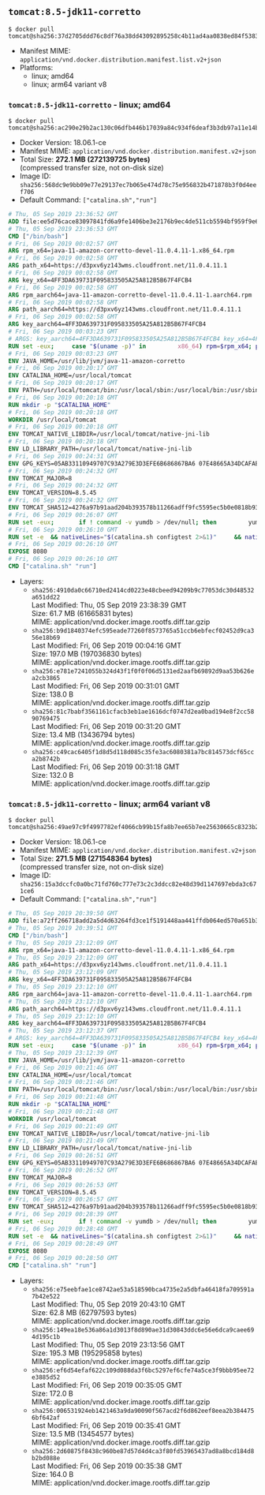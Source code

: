 ## `tomcat:8.5-jdk11-corretto`

```console
$ docker pull tomcat@sha256:37d2705ddd76c8df76a38dd43092895258c4b11ad4aa0838ed84f53830a17cea
```

-	Manifest MIME: `application/vnd.docker.distribution.manifest.list.v2+json`
-	Platforms:
	-	linux; amd64
	-	linux; arm64 variant v8

### `tomcat:8.5-jdk11-corretto` - linux; amd64

```console
$ docker pull tomcat@sha256:ac290e29b2ac130c06dfb446b17039a84c934f6deaf3b3db97a11e14b3ef102d
```

-	Docker Version: 18.06.1-ce
-	Manifest MIME: `application/vnd.docker.distribution.manifest.v2+json`
-	Total Size: **272.1 MB (272139725 bytes)**  
	(compressed transfer size, not on-disk size)
-	Image ID: `sha256:568dc9e9bb09e77e29137ec7b065e474d78c75e956832b471878b3f0d4eef706`
-	Default Command: `["catalina.sh","run"]`

```dockerfile
# Thu, 05 Sep 2019 23:36:52 GMT
ADD file:ee5d76cace83097841fd6a9fe1406be3e2176b9ec4de511cb5594bf959f9e657 in / 
# Thu, 05 Sep 2019 23:36:53 GMT
CMD ["/bin/bash"]
# Fri, 06 Sep 2019 00:02:57 GMT
ARG rpm_x64=java-11-amazon-corretto-devel-11.0.4.11-1.x86_64.rpm
# Fri, 06 Sep 2019 00:02:58 GMT
ARG path_x64=https://d3pxv6yz143wms.cloudfront.net/11.0.4.11.1
# Fri, 06 Sep 2019 00:02:58 GMT
ARG key_x64=4FF3DA639731F095833505A25A812B5B67F4FCB4
# Fri, 06 Sep 2019 00:02:58 GMT
ARG rpm_aarch64=java-11-amazon-corretto-devel-11.0.4.11-1.aarch64.rpm
# Fri, 06 Sep 2019 00:02:58 GMT
ARG path_aarch64=https://d3pxv6yz143wms.cloudfront.net/11.0.4.11.1
# Fri, 06 Sep 2019 00:02:58 GMT
ARG key_aarch64=4FF3DA639731F095833505A25A812B5B67F4FCB4
# Fri, 06 Sep 2019 00:03:23 GMT
# ARGS: key_aarch64=4FF3DA639731F095833505A25A812B5B67F4FCB4 key_x64=4FF3DA639731F095833505A25A812B5B67F4FCB4 path_aarch64=https://d3pxv6yz143wms.cloudfront.net/11.0.4.11.1 path_x64=https://d3pxv6yz143wms.cloudfront.net/11.0.4.11.1 rpm_aarch64=java-11-amazon-corretto-devel-11.0.4.11-1.aarch64.rpm rpm_x64=java-11-amazon-corretto-devel-11.0.4.11-1.x86_64.rpm
RUN set -eux;     case "$(uname -p)" in         x86_64) rpm=$rpm_x64; path=$path_x64; key=$key_x64 ;;         aarch64) rpm=$rpm_aarch64; path=$path_aarch64; key=$key_aarch64 ;;         *) echo >&2 "Unsupported architecture $(uname -p)."; exit 1 ;;     esac;         curl -O $path/$rpm     && export GNUPGHOME="$(mktemp -d)"     && gpg --batch --keyserver ha.pool.sks-keyservers.net --recv-keys $key     && gpg --armor --export $key > corretto.asc     && rpm --import corretto.asc     && rpm -K $rpm     && rpm -i $rpm     && rm -r $GNUPGHOME corretto.asc $rpm     && yum install -y fontconfig     && yum clean all
# Fri, 06 Sep 2019 00:03:23 GMT
ENV JAVA_HOME=/usr/lib/jvm/java-11-amazon-corretto
# Fri, 06 Sep 2019 00:20:17 GMT
ENV CATALINA_HOME=/usr/local/tomcat
# Fri, 06 Sep 2019 00:20:17 GMT
ENV PATH=/usr/local/tomcat/bin:/usr/local/sbin:/usr/local/bin:/usr/sbin:/usr/bin:/sbin:/bin
# Fri, 06 Sep 2019 00:20:18 GMT
RUN mkdir -p "$CATALINA_HOME"
# Fri, 06 Sep 2019 00:20:18 GMT
WORKDIR /usr/local/tomcat
# Fri, 06 Sep 2019 00:20:18 GMT
ENV TOMCAT_NATIVE_LIBDIR=/usr/local/tomcat/native-jni-lib
# Fri, 06 Sep 2019 00:20:18 GMT
ENV LD_LIBRARY_PATH=/usr/local/tomcat/native-jni-lib
# Fri, 06 Sep 2019 00:24:31 GMT
ENV GPG_KEYS=05AB33110949707C93A279E3D3EFE6B686867BA6 07E48665A34DCAFAE522E5E6266191C37C037D42 47309207D818FFD8DCD3F83F1931D684307A10A5 541FBE7D8F78B25E055DDEE13C370389288584E7 61B832AC2F1C5A90F0F9B00A1C506407564C17A3 713DA88BE50911535FE716F5208B0AB1D63011C7 79F7026C690BAA50B92CD8B66A3AD3F4F22C4FED 9BA44C2621385CB966EBA586F72C284D731FABEE A27677289986DB50844682F8ACB77FC2E86E29AC A9C5DF4D22E99998D9875A5110C01C5A2F6059E7 DCFD35E0BF8CA7344752DE8B6FB21E8933C60243 F3A04C595DB5B6A5F1ECA43E3B7BBB100D811BBE F7DA48BB64BCB84ECBA7EE6935CD23C10D498E23
# Fri, 06 Sep 2019 00:24:32 GMT
ENV TOMCAT_MAJOR=8
# Fri, 06 Sep 2019 00:24:32 GMT
ENV TOMCAT_VERSION=8.5.45
# Fri, 06 Sep 2019 00:24:32 GMT
ENV TOMCAT_SHA512=4276a97b91aad204b393578b11266adff9fc5595ec5b0e0818b9343c9b741969bc162ae6933099799ab6c49f3ccb02ccb9bbf7df71e83832ef623a3ee6bee25a
# Fri, 06 Sep 2019 00:26:07 GMT
RUN set -eux; 		if ! command -v yumdb > /dev/null; then 		yum install -y yum-utils; 		yumdb set reason dep yum-utils; 	fi; 	if [ -f /etc/oracle-release ]; then 		yumdb set reason user filesystem; 	fi; 	_yum_install_temporary() { ( set -eu +x; 		local pkg todo=''; 		for pkg; do 			if ! rpm --query "$pkg" > /dev/null 2>&1; then 				todo="$todo $pkg"; 			fi; 		done; 		if [ -n "$todo" ]; then 			set -x; 			yum install -y $todo; 			yumdb set reason dep $todo; 		fi; 	) }; 	_yum_install_temporary gzip tar; 		ddist() { 		local f="$1"; shift; 		local distFile="$1"; shift; 		local success=; 		local distUrl=; 		for distUrl in 			'https://www.apache.org/dyn/closer.cgi?action=download&filename=' 			https://www-us.apache.org/dist/ 			https://www.apache.org/dist/ 			https://archive.apache.org/dist/ 		; do 			if curl -fL -o "$f" "$distUrl$distFile" && [ -s "$f" ]; then 				success=1; 				break; 			fi; 		done; 		[ -n "$success" ]; 	}; 		ddist 'tomcat.tar.gz' "tomcat/tomcat-$TOMCAT_MAJOR/v$TOMCAT_VERSION/bin/apache-tomcat-$TOMCAT_VERSION.tar.gz"; 	echo "$TOMCAT_SHA512 *tomcat.tar.gz" | sha512sum --strict --check -; 	ddist 'tomcat.tar.gz.asc' "tomcat/tomcat-$TOMCAT_MAJOR/v$TOMCAT_VERSION/bin/apache-tomcat-$TOMCAT_VERSION.tar.gz.asc"; 	export GNUPGHOME="$(mktemp -d)"; 	for key in $GPG_KEYS; do 		gpg --batch --keyserver ha.pool.sks-keyservers.net --recv-keys "$key"; 	done; 	gpg --batch --verify tomcat.tar.gz.asc tomcat.tar.gz; 	tar -xf tomcat.tar.gz --strip-components=1; 	rm bin/*.bat; 	rm tomcat.tar.gz*; 	command -v gpgconf && gpgconf --kill all || :; 	rm -rf "$GNUPGHOME"; 		nativeBuildDir="$(mktemp -d)"; 	tar -xf bin/tomcat-native.tar.gz -C "$nativeBuildDir" --strip-components=1; 	_yum_install_temporary 		apr-devel 		gcc 		make 		openssl-devel 	; 	( 		export CATALINA_HOME="$PWD"; 		cd "$nativeBuildDir/native"; 		aprConfig="$(command -v apr-1-config)"; 		./configure 			--libdir="$TOMCAT_NATIVE_LIBDIR" 			--prefix="$CATALINA_HOME" 			--with-apr="$aprConfig" 			--with-java-home="$JAVA_HOME" 			--with-ssl=yes; 		make -j "$(nproc)"; 		make install; 	); 	rm -rf "$nativeBuildDir"; 	rm bin/tomcat-native.tar.gz; 		deps="$( 		find "$TOMCAT_NATIVE_LIBDIR" -type f -executable -exec ldd '{}' ';' 			| awk '/=>/ && $(NF-1) != "=>" { print $(NF-1) }' 			| sort -u 			| xargs -r rpm --query --whatprovides 			| sort -u 	)"; 	[ -z "$deps" ] || yumdb set reason user $deps; 		yum autoremove -y; 	yum clean all; 	rm -rf /var/cache/yum; 		find ./bin/ -name '*.sh' -exec sed -ri 's|^#!/bin/sh$|#!/usr/bin/env bash|' '{}' +; 		chmod -R +rX .; 	chmod 777 logs work
# Fri, 06 Sep 2019 00:26:10 GMT
RUN set -e 	&& nativeLines="$(catalina.sh configtest 2>&1)" 	&& nativeLines="$(echo "$nativeLines" | grep 'Apache Tomcat Native')" 	&& nativeLines="$(echo "$nativeLines" | sort -u)" 	&& if ! echo "$nativeLines" | grep 'INFO: Loaded APR based Apache Tomcat Native library' >&2; then 		echo >&2 "$nativeLines"; 		exit 1; 	fi
# Fri, 06 Sep 2019 00:26:10 GMT
EXPOSE 8080
# Fri, 06 Sep 2019 00:26:10 GMT
CMD ["catalina.sh" "run"]
```

-	Layers:
	-	`sha256:4910da0c66710ed2414cd0223e48cbeed94209b9c77053dc30d48532a651dd22`  
		Last Modified: Thu, 05 Sep 2019 23:38:39 GMT  
		Size: 61.7 MB (61665831 bytes)  
		MIME: application/vnd.docker.image.rootfs.diff.tar.gzip
	-	`sha256:b9d1840374efc595eade77260f8573765a51ccb6ebfecf02452d9ca356e18b69`  
		Last Modified: Fri, 06 Sep 2019 00:04:16 GMT  
		Size: 197.0 MB (197036830 bytes)  
		MIME: application/vnd.docker.image.rootfs.diff.tar.gzip
	-	`sha256:e781e7241055b324d43f1f0f0f06d5131ed2aafb69892d9aa53b626ea2cb3865`  
		Last Modified: Fri, 06 Sep 2019 00:31:01 GMT  
		Size: 138.0 B  
		MIME: application/vnd.docker.image.rootfs.diff.tar.gzip
	-	`sha256:81c7babf3561161cfacb3eb1ae1616dcf0747d2ea0bad194e8f2cc5890769475`  
		Last Modified: Fri, 06 Sep 2019 00:31:20 GMT  
		Size: 13.4 MB (13436794 bytes)  
		MIME: application/vnd.docker.image.rootfs.diff.tar.gzip
	-	`sha256:c49cac6405f1d8d5d118d085c35fe3ac6080381a7bc814573dcf65cca2b8742b`  
		Last Modified: Fri, 06 Sep 2019 00:31:18 GMT  
		Size: 132.0 B  
		MIME: application/vnd.docker.image.rootfs.diff.tar.gzip

### `tomcat:8.5-jdk11-corretto` - linux; arm64 variant v8

```console
$ docker pull tomcat@sha256:49ae97c9f4997782ef4066cb99b15fa8b7ee65b7ee25630665c8323b25045dd3
```

-	Docker Version: 18.06.1-ce
-	Manifest MIME: `application/vnd.docker.distribution.manifest.v2+json`
-	Total Size: **271.5 MB (271548364 bytes)**  
	(compressed transfer size, not on-disk size)
-	Image ID: `sha256:15a3dccfc0a0bc71fd760c777e73c2c3ddcc82e48d39d1147697ebda3c671ce6`
-	Default Command: `["catalina.sh","run"]`

```dockerfile
# Thu, 05 Sep 2019 20:39:50 GMT
ADD file:a72ff266718add2a5d4d63264fd3ce1f5191448aa441ffdb064ed570a651b36a in / 
# Thu, 05 Sep 2019 20:39:51 GMT
CMD ["/bin/bash"]
# Thu, 05 Sep 2019 23:12:09 GMT
ARG rpm_x64=java-11-amazon-corretto-devel-11.0.4.11-1.x86_64.rpm
# Thu, 05 Sep 2019 23:12:09 GMT
ARG path_x64=https://d3pxv6yz143wms.cloudfront.net/11.0.4.11.1
# Thu, 05 Sep 2019 23:12:09 GMT
ARG key_x64=4FF3DA639731F095833505A25A812B5B67F4FCB4
# Thu, 05 Sep 2019 23:12:10 GMT
ARG rpm_aarch64=java-11-amazon-corretto-devel-11.0.4.11-1.aarch64.rpm
# Thu, 05 Sep 2019 23:12:10 GMT
ARG path_aarch64=https://d3pxv6yz143wms.cloudfront.net/11.0.4.11.1
# Thu, 05 Sep 2019 23:12:10 GMT
ARG key_aarch64=4FF3DA639731F095833505A25A812B5B67F4FCB4
# Thu, 05 Sep 2019 23:12:37 GMT
# ARGS: key_aarch64=4FF3DA639731F095833505A25A812B5B67F4FCB4 key_x64=4FF3DA639731F095833505A25A812B5B67F4FCB4 path_aarch64=https://d3pxv6yz143wms.cloudfront.net/11.0.4.11.1 path_x64=https://d3pxv6yz143wms.cloudfront.net/11.0.4.11.1 rpm_aarch64=java-11-amazon-corretto-devel-11.0.4.11-1.aarch64.rpm rpm_x64=java-11-amazon-corretto-devel-11.0.4.11-1.x86_64.rpm
RUN set -eux;     case "$(uname -p)" in         x86_64) rpm=$rpm_x64; path=$path_x64; key=$key_x64 ;;         aarch64) rpm=$rpm_aarch64; path=$path_aarch64; key=$key_aarch64 ;;         *) echo >&2 "Unsupported architecture $(uname -p)."; exit 1 ;;     esac;         curl -O $path/$rpm     && export GNUPGHOME="$(mktemp -d)"     && gpg --batch --keyserver ha.pool.sks-keyservers.net --recv-keys $key     && gpg --armor --export $key > corretto.asc     && rpm --import corretto.asc     && rpm -K $rpm     && rpm -i $rpm     && rm -r $GNUPGHOME corretto.asc $rpm     && yum install -y fontconfig     && yum clean all
# Thu, 05 Sep 2019 23:12:39 GMT
ENV JAVA_HOME=/usr/lib/jvm/java-11-amazon-corretto
# Fri, 06 Sep 2019 00:21:46 GMT
ENV CATALINA_HOME=/usr/local/tomcat
# Fri, 06 Sep 2019 00:21:46 GMT
ENV PATH=/usr/local/tomcat/bin:/usr/local/sbin:/usr/local/bin:/usr/sbin:/usr/bin:/sbin:/bin
# Fri, 06 Sep 2019 00:21:48 GMT
RUN mkdir -p "$CATALINA_HOME"
# Fri, 06 Sep 2019 00:21:48 GMT
WORKDIR /usr/local/tomcat
# Fri, 06 Sep 2019 00:21:49 GMT
ENV TOMCAT_NATIVE_LIBDIR=/usr/local/tomcat/native-jni-lib
# Fri, 06 Sep 2019 00:21:49 GMT
ENV LD_LIBRARY_PATH=/usr/local/tomcat/native-jni-lib
# Fri, 06 Sep 2019 00:26:51 GMT
ENV GPG_KEYS=05AB33110949707C93A279E3D3EFE6B686867BA6 07E48665A34DCAFAE522E5E6266191C37C037D42 47309207D818FFD8DCD3F83F1931D684307A10A5 541FBE7D8F78B25E055DDEE13C370389288584E7 61B832AC2F1C5A90F0F9B00A1C506407564C17A3 713DA88BE50911535FE716F5208B0AB1D63011C7 79F7026C690BAA50B92CD8B66A3AD3F4F22C4FED 9BA44C2621385CB966EBA586F72C284D731FABEE A27677289986DB50844682F8ACB77FC2E86E29AC A9C5DF4D22E99998D9875A5110C01C5A2F6059E7 DCFD35E0BF8CA7344752DE8B6FB21E8933C60243 F3A04C595DB5B6A5F1ECA43E3B7BBB100D811BBE F7DA48BB64BCB84ECBA7EE6935CD23C10D498E23
# Fri, 06 Sep 2019 00:26:52 GMT
ENV TOMCAT_MAJOR=8
# Fri, 06 Sep 2019 00:26:53 GMT
ENV TOMCAT_VERSION=8.5.45
# Fri, 06 Sep 2019 00:26:57 GMT
ENV TOMCAT_SHA512=4276a97b91aad204b393578b11266adff9fc5595ec5b0e0818b9343c9b741969bc162ae6933099799ab6c49f3ccb02ccb9bbf7df71e83832ef623a3ee6bee25a
# Fri, 06 Sep 2019 00:28:39 GMT
RUN set -eux; 		if ! command -v yumdb > /dev/null; then 		yum install -y yum-utils; 		yumdb set reason dep yum-utils; 	fi; 	if [ -f /etc/oracle-release ]; then 		yumdb set reason user filesystem; 	fi; 	_yum_install_temporary() { ( set -eu +x; 		local pkg todo=''; 		for pkg; do 			if ! rpm --query "$pkg" > /dev/null 2>&1; then 				todo="$todo $pkg"; 			fi; 		done; 		if [ -n "$todo" ]; then 			set -x; 			yum install -y $todo; 			yumdb set reason dep $todo; 		fi; 	) }; 	_yum_install_temporary gzip tar; 		ddist() { 		local f="$1"; shift; 		local distFile="$1"; shift; 		local success=; 		local distUrl=; 		for distUrl in 			'https://www.apache.org/dyn/closer.cgi?action=download&filename=' 			https://www-us.apache.org/dist/ 			https://www.apache.org/dist/ 			https://archive.apache.org/dist/ 		; do 			if curl -fL -o "$f" "$distUrl$distFile" && [ -s "$f" ]; then 				success=1; 				break; 			fi; 		done; 		[ -n "$success" ]; 	}; 		ddist 'tomcat.tar.gz' "tomcat/tomcat-$TOMCAT_MAJOR/v$TOMCAT_VERSION/bin/apache-tomcat-$TOMCAT_VERSION.tar.gz"; 	echo "$TOMCAT_SHA512 *tomcat.tar.gz" | sha512sum --strict --check -; 	ddist 'tomcat.tar.gz.asc' "tomcat/tomcat-$TOMCAT_MAJOR/v$TOMCAT_VERSION/bin/apache-tomcat-$TOMCAT_VERSION.tar.gz.asc"; 	export GNUPGHOME="$(mktemp -d)"; 	for key in $GPG_KEYS; do 		gpg --batch --keyserver ha.pool.sks-keyservers.net --recv-keys "$key"; 	done; 	gpg --batch --verify tomcat.tar.gz.asc tomcat.tar.gz; 	tar -xf tomcat.tar.gz --strip-components=1; 	rm bin/*.bat; 	rm tomcat.tar.gz*; 	command -v gpgconf && gpgconf --kill all || :; 	rm -rf "$GNUPGHOME"; 		nativeBuildDir="$(mktemp -d)"; 	tar -xf bin/tomcat-native.tar.gz -C "$nativeBuildDir" --strip-components=1; 	_yum_install_temporary 		apr-devel 		gcc 		make 		openssl-devel 	; 	( 		export CATALINA_HOME="$PWD"; 		cd "$nativeBuildDir/native"; 		aprConfig="$(command -v apr-1-config)"; 		./configure 			--libdir="$TOMCAT_NATIVE_LIBDIR" 			--prefix="$CATALINA_HOME" 			--with-apr="$aprConfig" 			--with-java-home="$JAVA_HOME" 			--with-ssl=yes; 		make -j "$(nproc)"; 		make install; 	); 	rm -rf "$nativeBuildDir"; 	rm bin/tomcat-native.tar.gz; 		deps="$( 		find "$TOMCAT_NATIVE_LIBDIR" -type f -executable -exec ldd '{}' ';' 			| awk '/=>/ && $(NF-1) != "=>" { print $(NF-1) }' 			| sort -u 			| xargs -r rpm --query --whatprovides 			| sort -u 	)"; 	[ -z "$deps" ] || yumdb set reason user $deps; 		yum autoremove -y; 	yum clean all; 	rm -rf /var/cache/yum; 		find ./bin/ -name '*.sh' -exec sed -ri 's|^#!/bin/sh$|#!/usr/bin/env bash|' '{}' +; 		chmod -R +rX .; 	chmod 777 logs work
# Fri, 06 Sep 2019 00:28:48 GMT
RUN set -e 	&& nativeLines="$(catalina.sh configtest 2>&1)" 	&& nativeLines="$(echo "$nativeLines" | grep 'Apache Tomcat Native')" 	&& nativeLines="$(echo "$nativeLines" | sort -u)" 	&& if ! echo "$nativeLines" | grep 'INFO: Loaded APR based Apache Tomcat Native library' >&2; then 		echo >&2 "$nativeLines"; 		exit 1; 	fi
# Fri, 06 Sep 2019 00:28:49 GMT
EXPOSE 8080
# Fri, 06 Sep 2019 00:28:50 GMT
CMD ["catalina.sh" "run"]
```

-	Layers:
	-	`sha256:e75eebfae1ce8742ae53a518590bca4735e2a5dbfa46418fa709591a7b42e522`  
		Last Modified: Thu, 05 Sep 2019 20:43:10 GMT  
		Size: 62.8 MB (62797593 bytes)  
		MIME: application/vnd.docker.image.rootfs.diff.tar.gzip
	-	`sha256:149ea18e536a86a1d3013f8d890ae31d30843ddc6e56e6dca9caee694d195c1b`  
		Last Modified: Thu, 05 Sep 2019 23:13:56 GMT  
		Size: 195.3 MB (195295858 bytes)  
		MIME: application/vnd.docker.image.rootfs.diff.tar.gzip
	-	`sha256:ef6d54efaf622c109d088da3f6bc5297ef6cfe74a5ce3f9bbb95ee72e3885d52`  
		Last Modified: Fri, 06 Sep 2019 00:35:05 GMT  
		Size: 172.0 B  
		MIME: application/vnd.docker.image.rootfs.diff.tar.gzip
	-	`sha256:006531924eb1421463a9da90090f567acd2f6d862eef8eea2b3844756bf642af`  
		Last Modified: Fri, 06 Sep 2019 00:35:41 GMT  
		Size: 13.5 MB (13454577 bytes)  
		MIME: application/vnd.docker.image.rootfs.diff.tar.gzip
	-	`sha256:2d60875f8438c960be87d57d4d4ca3f80fd53965437ad8a8bcd184d8b2bd088e`  
		Last Modified: Fri, 06 Sep 2019 00:35:38 GMT  
		Size: 164.0 B  
		MIME: application/vnd.docker.image.rootfs.diff.tar.gzip
